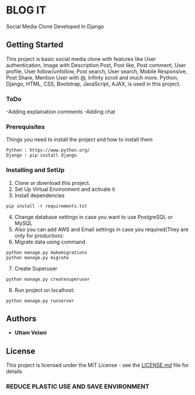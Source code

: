 # BLOG IT
Social Media Clone Developed In Django
## Getting Started
This project is basic social media clone with features like 
User authentication, 
Image with Description Post, 
Post like, 
Post comment, 
User profile,
User follow/unfollow,
Post search,
User search,
Mobile Responsive,
Post Share,
Mention User with @,
Infinty scroll and much more. Python, Django, HTML, CSS, Bootstrap, JavaScript, AJAX, is used in this project.

### ToDo 
-Adding explaination comments
-Adding chat 

### Prerequisites
Things you need to install the project and how to install them
```
Python : https://www.python.org/
Django : pip install django
```
### Installing and SetUp
1) Clone or download this project.
2) Set Up Virtual Environment and activate it
3) Install dependencies
```
pip install -r requirements.txt
```
4) Change database settings in case you want to use PostgreSQL or MySQL
5) Also you can add AWS and Email settings in case you required(They are only for production):
6) Migrate data using command 
```
python manage.py makemigrations
python manage.py migrate
```
7) Create Superuser
```
python manage.py createsuperuser
```
8) Run project on localhost:
```
python manage.py runserver
```

## Authors

* **Uttam Velani**
## License

This project is licensed under the MIT License - see the [LICENSE.md](LICENSE.md) file for details

### REDUCE PLASTIC USE AND SAVE ENVIRONMENT
